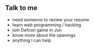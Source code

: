 Talk to me
---------

* need someone to review your resume
* learn web programming / hacking
* join Defcon game in Jun
* know more about the openings
* anything I can help